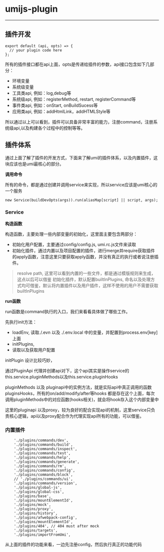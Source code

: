 # umijs-plugin

---

## 插件开发

```
export default (api, opts) => {
  // your plugin code here
};
```

所有的插件接口都在api上面，opts是传递给插件的参数，api接口包含如下几部分：


- 环境变量
- 系统级变量
- 工具类api, 例如：log,debug等
- 系统级api, 例如：registerMethod, restart, registerCommand等
- 事件类api, 例如：onStart, onBuildSucess等
- 应用类api, 例如：addHtmlLink，addHTMLStyle等

所以通过以上可以看到，插件可以具备非常丰富的能力，注册command，注册系统级api,以及构建各个过程中的控制等等。


## 插件体系

通过上面了解了插件的开发方式，下面来了解umi的插件体系，以及内置插件，这块应该也是umi最核心的部分。

**调用命令**

所有的命令，都是通过创建并调用service来实现，所以service应该是umi核心的一个服务
```
new Service(buildDevOpts(args)).run(aliasMap[script] || script, args);
```

### Service

**构造函数**

构造函数，主要处理一些内部变量的初始化，这里面主要包含两部分：

- 初始化用户配置，主要通过config/config.js, umi.rc.js文件来读取
- 初始化插件，通过内置以及项目配置的插件，进行merge并require获取插件的apply函数，注意这里只要获取apply函数，并没有真正的执行或者说注册插件。


> resolve path, 这里可以看到内置的一些文件，都是通过模版规则来生成，这点以后可以借鉴
> 初始化插件，默认配置builtInPlugins, 命名以及处理方式均可借鉴，默认将内置插件以及用户插件，这样不使用的用户不需要获取builtInPlugins

**run函数**

run函数是command执行的入口，我们来看看具体做了哪些工作。

先执行init方法：

- loadEnv, 读取./.evn 以及 ./.env.local 中的变量，并配置到process.env[key] 上面
- initPlugins,
- 读取以及获取用户配置

initPlugin 设计比较巧妙，

通过PluginApi 代理并创建api对下，这个api其实是操作service的this.service.pluginMethods以及this.service.pluginHooks

pluginMethods 以及 pluginapi中的实例方法，就是实际api中真正调用的函数
pluginsHooks，所有的on/add/modify/after等hooks 都是存在这个上面，每次调用pluginMethods中的对应函数(hooks相关)，就会将hook存入这个内部变量中

这里的pluginapi 以及proxy，较为良好的配合实现api的机制，这里service只负责核心逻辑，api以及proxy配合作为代理实现api所有的功能，可以借鉴。


### 内置插件

```
    './plugins/commands/dev',
    './plugins/commands/build',
    './plugins/commands/inspect',
    './plugins/commands/test',
    './plugins/commands/help',
    './plugins/commands/generate',
    './plugins/commands/rm',
    './plugins/commands/config',
    './plugins/commands/block',
    // './plugins/commands/ui',
    './plugins/commands/version',
    './plugins/global-js',
    './plugins/global-css',
    './plugins/base',
    './plugins/mountElementId',
    './plugins/mock',
    './plugins/proxy',
    './plugins/history',
    './plugins/afwebpack-config',
    './plugins/mountElementId',
    './plugins/404', // 404 must after mock
    './plugins/targets',
    './plugins/importFromUmi',
```

从上面的插件的功能来看，一边先注册config，然后执行真正的功能代码






